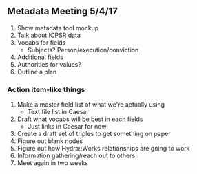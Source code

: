 ## Metadata Meeting 5/4/17

1.	Show metadata tool mockup
2.	Talk about ICPSR data
3.	Vocabs for fields
	* Subjects? Person/execution/conviction
4.	Additional fields
5.	Authorities for values?
6.	Outline a plan

### Action item-like things

1. Make a master field list of what we're actually using
	* Text file list in Caesar
2. Draft what vocabs will be best in each fields
	* Just links in Caesar for now
3. Create a draft set of triples to get something on paper
4. Figure out blank nodes
5. Figure out how Hydra::Works relationships are going to work
6. Information gathering/reach out to others
7. Meet again in two weeks